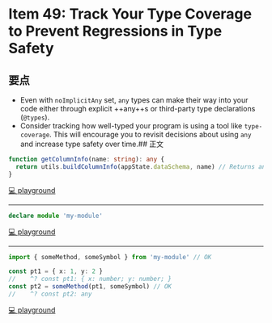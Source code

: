 # Item 49: Track Your Type Coverage to Prevent Regressions in Type Safety

## 要点

- Even with `noImplicitAny` set, `any` types can make their way into your code either through explicit ++any++s or third-party type declarations (`@types`).
- Consider tracking how well-typed your program is using a tool like `type-coverage`. This will encourage you to revisit decisions about using `any` and increase type safety over time.## 正文

```ts
function getColumnInfo(name: string): any {
  return utils.buildColumnInfo(appState.dataSchema, name) // Returns any
}
```

[💻 playground](https://www.typescriptlang.org/play/?ts=5.4.5#code/MYewdgzgLgBArlAlgGwjAvDA3gKBjAIzhQBMBhEZOAWzAEkwAzEACggC4YBDMATwBoYYLtQCmnaACdEYAOYBKTj17YAvvxyqA3DhKjgyLpNExko2FwAOlgMpQuUcdhgkHXG8AAWo6l05wwAGswEAB3MBhtHEYA4CRwGFlzCipaBmYWYTEJKGk5RW4+bDwYYyg4SQiEFAgAOiJSFJp6JlYrW3tHWtd7D29fQSzReS18AHoxmAAlcwrIQt5NHCA)

---

```ts
declare module 'my-module'
```

[💻 playground](https://www.typescriptlang.org/play/?ts=5.4.5#code/MYewdgzgLgBArlAlgGwjAvDA3gKBjAIzhQBMBhEZOAWzAEkwAzEACggC4YBDMATwBoYYLtQCmnaACdEYAOYBKTj17YAvvxyqA3DhKjgyLpNExko2FwAOlgMpQuUcdhgkHXG8AAWo6l05wwAGswEAB3MBhtXX1DYxhqEBI4MxgAcmpeAFoEpLNUnSA)

---

```ts
import { someMethod, someSymbol } from 'my-module' // OK

const pt1 = { x: 1, y: 2 }
//    ^? const pt1: { x: number; y: number; }
const pt2 = someMethod(pt1, someSymbol) // OK
//    ^? const pt2: any
```

[💻 playground](https://www.typescriptlang.org/play/?ts=5.4.5#code/MYewdgzgLgBArlAlgGwjAvDA3gKBjAIzhQBMBhEZOAWzAEkwAzEACggC4YBDMATwBoYYLtQCmnaACdEYAOYBKTj17YAvvxyqA3DhKjgyLpNExko2FwAOlgMpQuUcdhgkHXG8AAWo6l05wwAGswEAB3MBhtHERqSxBJWCwIEDEAWXNPEBJBZLEbXmoCSlUYRkkUmAByal4AWmosuDNKrXwAejaYAHkAaRwcUEhYSygARgxnAA9OUcFeTgAmSJ0O-HwAPQB+GEHoGBHRziwYaaEaAlFJVvmzwsvW1QHwPZGlzFzRdKhMkhYDnJSonyhUo8laMFWvRwqzWWx2z2GUAWSj4OCAA)
